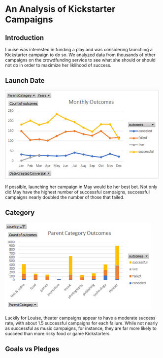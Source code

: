 # An Analysis of Kickstarter Campaigns

## Introduction

Louise was interested in funding a play and was considering launching a Kickstarter campaign to do so.  We analyzed data from thousands of other campaigns on the crowdfunding service to see what she should or should not do in order to maximize her liklihood of success.

## Launch Date

![monthly outcomes](https://github.com/Jeffstr00/kickstarter-analysis/blob/main/MonthlyOutcomes.png)

If possible, launching her campaign in May would be her best bet.  Not only did May have the highest number of successful campaigns, successful campaigns nearly doubled the number of those that failed.

## Category

![categories](https://github.com/Jeffstr00/kickstarter-analysis/blob/main/ParentCategoryOutcomes.png)

Luckily for Louise, theater campaigns appear to have a moderate success rate, with about 1.5 successful campaigns for each failure.  While not nearly as successful as music campaigns, for instance, they are far more likely to succeed than more risky food or game Kickstarters.

## Goals vs Pledges

